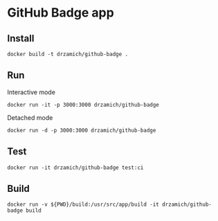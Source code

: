 # GitHub Badge app
## Install
```
docker build -t drzamich/github-badge .
```
## Run
Interactive mode
```
docker run -it -p 3000:3000 drzamich/github-badge
```

Detached mode
```
docker run -d -p 3000:3000 drzamich/github-badge
```
## Test
```
docker run -it drzamich/github-badge test:ci
```

## Build
```
docker run -v ${PWD}/build:/usr/src/app/build -it drzamich/github-badge build
```
